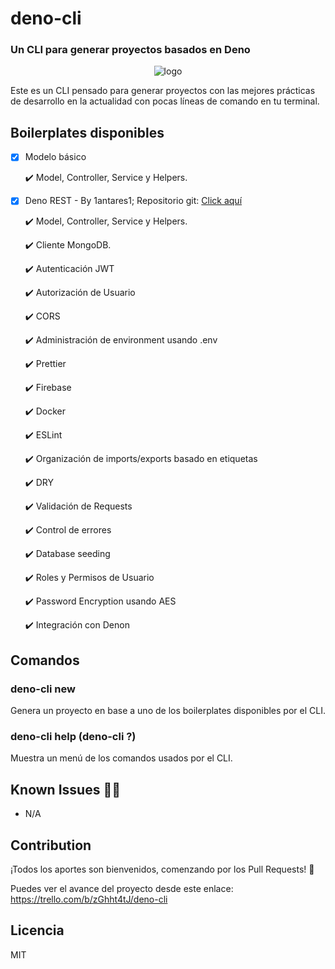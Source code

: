 # deno-cli
### Un CLI para generar proyectos basados en Deno

<p align="center">
    <img  src="https://deno.land/images/deno_logo_4.gif"  alt="logo" />
</p>
Este es un CLI pensado para generar proyectos con las mejores prácticas de desarrollo en la actualidad con pocas líneas de comando en tu terminal.

## Boilerplates disponibles

- [x] Modelo básico

    ✔️ Model, Controller, Service y Helpers.

- [x] Deno REST - By 1antares1; Repositorio git: <a href="https://github.com/ionic-dominicana/deno-dominicana">Click aquí</a>

    ✔️ Model, Controller, Service y Helpers.
    
    ✔️ Cliente MongoDB.
    
    ✔️ Autenticación JWT
    
    ✔️ Autorización de Usuario
    
    ✔️ CORS
    
    ✔️ Administración de environment usando .env
    
    ✔️ Prettier
    
    ✔️ Firebase 
    
    ✔️ Docker 
    
    ✔️ ESLint 
    
    ✔️ Organización de imports/exports basado en etiquetas
    
    ✔️ DRY 
    
    ✔️ Validación de Requests
    
    ✔️ Control de errores
    
    ✔️ Database seeding
    
    ✔️ Roles y Permisos de Usuario
    
    ✔️ Password Encryption usando AES
    
    ✔️ Integración con Denon



## Comandos

### deno-cli new <Nombre del proyecto>

Genera un proyecto en base a uno de los boilerplates disponibles por el CLI.

### deno-cli help (deno-cli ?) 

Muestra un menú de los comandos usados por el CLI.

## Known Issues 🧑‍💻

- N/A

## Contribution

¡Todos los aportes son bienvenidos, comenzando por los Pull Requests! 🙌

Puedes ver el avance del proyecto desde este enlace: https://trello.com/b/zGhht4tJ/deno-cli

## Licencia

MIT




